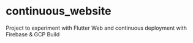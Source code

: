# continuous_website

Project to experiment with Flutter Web and continuous deployment with Firebase & GCP Build